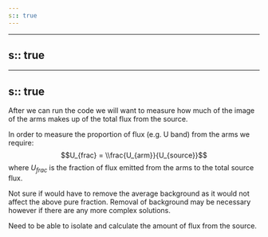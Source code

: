 ```yaml
---
s:: true
---
```

---
s:: true
---
---
s:: true
---
After we can run the code we will want to measure how much of the image of the arms makes up of the total flux from the source.

In order to measure the proportion of flux (e.g. U band) from the arms we require:
$$U_{frac} = \\frac{U_{arm}}{U_{source}}$$
where $U_{frac}$ is the fraction of flux emitted from the arms to the total source flux.

Not sure if would have to remove the average background as it would not affect the above pure fraction. Removal of background may be necessary however if there are any more complex solutions.

Need to be able to isolate and calculate the amount of flux from the source.




